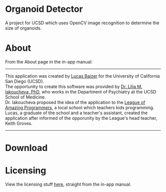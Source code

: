 # Organoid Detector
A project for UCSD which uses OpenCV image recognition to determine the size of organoids.

# About
From the About page in the in-app manual:

--------

This application was created by [Lucas Baizer](https://github.com/LucasBaizer) for the University of California San Diego (UCSD).
<br />
The opportunity to create this software was provided by [Dr. Lilia M. Iakoucheva, PhD](http://iakouchevalab.ucsd.edu/),  who works in the Department of Psychiatry at the UCSD School of Medicine.
<br />
Dr. Iakoucheva proposed the idea of the application to the [League of Amazing Programmers](http://www.jointheleague.org), a local school which teachers kids programming.
<br />
Lucas, a graduate of the school and a teacher's assistant, created the application after informed of the opporunity by the League's head teacher, Keith Groves.

--------

# Download

# Licensing
View the licensing stuff [here](https://github.com/LucasBaizer/Organoid-Detector/blob/master/src/main/java/web/content/Licensing.md), straight from the in-app manual.
